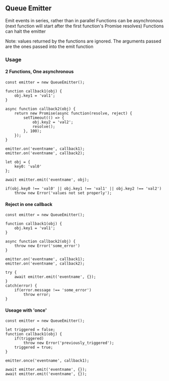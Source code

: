 ## Queue Emitter ##

Emit events in series, rather than in parallel
Functions can be asynchronous (next function will start after the first function's Promise resolves)
Functions can halt the emitter

Note: values returned by the functions are ignored. The arguments passed are the ones passed into the emit function

### Usage ###

#### 2 Functions, One asynchronous 

	const emitter = new QueueEmitter();
    
	function callback1(obj) {
		obj.key1 = 'val1';
	}

	async function callback2(obj) {
		return new Promise(async function(resolve, reject) {
			setTimeout(() => {
				obj.key2 = 'val2';
				resolve();
			}, 100);
		});
	}

	emitter.on('eventname', callback1);
	emitter.on('eventname', callback2);

	let obj = {
		key0: 'val0'
	};

	await emitter.emit('eventname', obj);

	if(obj.key0 !== 'val0' || obj.key1 !== 'val1' || obj.key2 !== 'val2')
		throw new Error('values not set properly');
		
#### Reject in one callback ####

	const emitter = new QueueEmitter();

	function callback1(obj) {
		obj.key1 = 'val1';
	}

	async function callback2(obj) {
		throw new Error('some_error')
	}

	emitter.on('eventname', callback1);
	emitter.on('eventname', callback2);

	try {
		await emitter.emit('eventname', {});
	}
	catch(error) {
		if(error.message !== 'some_error')
			throw error;
	}
	
#### Useage with 'once' ####

	const emitter = new QueueEmitter();

	let triggered = false;
	function callback1(obj) {
		if(triggered)
			throw new Error('previously_triggered');
		triggered = true;
	}

	emitter.once('eventname', callback1);

	await emitter.emit('eventname', {});
	await emitter.emit('eventname', {});
